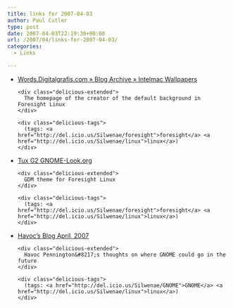 ```yaml
---
title: links for 2007-04-03
author: Paul Cutler
type: post
date: 2007-04-03T22:19:30+00:00
url: /2007/04/links-for-2007-04-03/
categories:
  - Links

---
```

<ul class="delicious">
  <li>
    <div class="delicious-link">
      <a href="http://www.digitalgrafis.com/wordsite/?p=14">Words.Digitalgrafis.com » Blog Archive » Intelmac Wallpapers</a>
    </div>
    
    <div class="delicious-extended">
      The homepage of the creator of the default background in Foresight Linux
    </div>
    
    <div class="delicious-tags">
      (tags: <a href="http://del.icio.us/Silwenae/foresight">foresight</a> <a href="http://del.icio.us/Silwenae/linux">linux</a>)
    </div>
  </li>
  
  <li>
    <div class="delicious-link">
      <a href="http://www.gnome-look.org/content/show.php/Tux+G2?content=39873"> Tux G2 GNOME-Look.org</a>
    </div>
    
    <div class="delicious-extended">
      GDM theme for Foresight Linux
    </div>
    
    <div class="delicious-tags">
      (tags: <a href="http://del.icio.us/Silwenae/foresight">foresight</a> <a href="http://del.icio.us/Silwenae/linux">linux</a>)
    </div>
  </li>
  
  <li>
    <div class="delicious-link">
      <a href="http://log.ometer.com/2007-04.html#3">Havoc&#8217;s Blog April, 2007</a>
    </div>
    
    <div class="delicious-extended">
      Havoc Pennington&#8217;s thoughts on where GNOME could go in the future
    </div>
    
    <div class="delicious-tags">
      (tags: <a href="http://del.icio.us/Silwenae/GNOME">GNOME</a> <a href="http://del.icio.us/Silwenae/linux">linux</a>)
    </div>
  </li>
</ul>